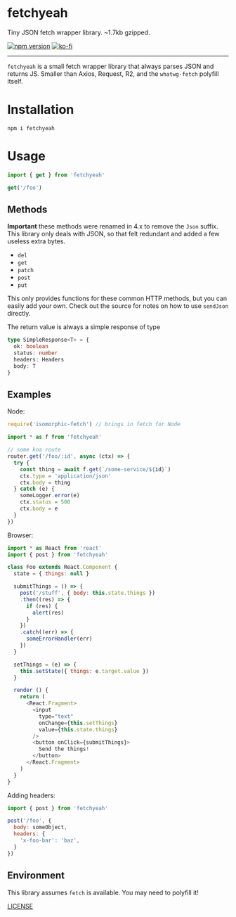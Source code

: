# fetchyeah

Tiny JSON fetch wrapper library. ~1.7kb gzipped.

[![npm version](https://img.shields.io/npm/v/fetchyeah.svg)](https://npm.im/fetchyeah) [![ko-fi](https://img.shields.io/badge/donate-KoFi-yellow.svg)](https://ko-fi.com/zacanger)

----

`fetchyeah` is a small fetch wrapper library that always parses JSON and returns
JS. Smaller than Axios, Request, R2, and the `whatwg-fetch` polyfill itself.

# Installation

`npm i fetchyeah`

# Usage

```javascript
import { get } from 'fetchyeah'

get('/foo')
```

## Methods

**Important** these methods were renamed in 4.x to remove the `Json` suffix.
This library only deals with JSON, so that felt redundant and added a few
useless extra bytes.

* `del`
* `get`
* `patch`
* `post`
* `put`

This only provides functions for these common HTTP methods, but you can easily add
your own. Check out the source for notes on how to use `sendJson` directly.

The return value is always a simple response of type

```typescript
type SimpleResponse<T> = {
  ok: boolean
  status: number
  headers: Headers
  body: T
}
```

## Examples

Node:

```javascript
require('isomorphic-fetch') // brings in fetch for Node

import * as f from 'fetchyeah'

// some koa route
router.get('/foo/:id', async (ctx) => {
  try {
    const thing = await f.get(`/some-service/${id}`)
    ctx.type = 'application/json'
    ctx.body = thing
  } catch (e) {
    someLogger.error(e)
    ctx.status = 500
    ctx.body = e
  }
})
```

Browser:

```javascript
import * as React from 'react'
import { post } from 'fetchyeah'

class Foo extends React.Component {
  state = { things: null }

  submitThings = () => {
    post('/stuff', { body: this.state.things })
    .then((res) => {
      if (res) {
        alert(res)
      }
    })
    .catch((err) => {
      someErrorHandler(err)
    })
  }

  setThings = (e) => {
    this.setState({ things: e.target.value })
  }

  render () {
    return (
      <React.Fragment>
        <input
          type="text"
          onChange={this.setThings}
          value={this.state.things}
        />
        <button onClick={submitThings}>
          Send the things!
        </button>
      </React.Fragment>
    )
  }
}
```

Adding headers:

```javascript
import { post } from 'fetchyeah'

post('/foo', {
  body: someObject,
  headers: {
    'x-foo-bar': 'baz',
  }
})
```

## Environment

This library assumes `fetch` is available. You may need to polyfill it!

[LICENSE](./LICENSE.md)
